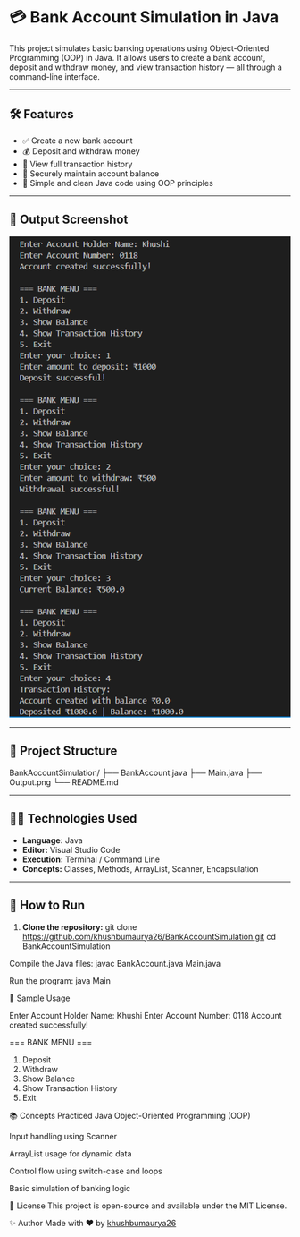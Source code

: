 # 💳 Bank Account Simulation in Java

This project simulates basic banking operations using Object-Oriented Programming (OOP) in Java. It allows users to create a bank account, deposit and withdraw money, and view transaction history — all through a command-line interface.

---

## 🛠️ Features

- ✅ Create a new bank account  
- 💰 Deposit and withdraw money  
- 📜 View full transaction history  
- 🔐 Securely maintain account balance  
- 🧾 Simple and clean Java code using OOP principles  

---

## 📸 Output Screenshot

![Bank Simulation Output](Output.png)

---

## 📂 Project Structure

BankAccountSimulation/
 ├── BankAccount.java 
 ├── Main.java
 ├── Output.png
 └── README.md 


---

## 🧑‍💻 Technologies Used

- **Language:** Java  
- **Editor:** Visual Studio Code  
- **Execution:** Terminal / Command Line  
- **Concepts:** Classes, Methods, ArrayList, Scanner, Encapsulation

---

## 🚀 How to Run

1. **Clone the repository:**
   git clone https://github.com/khushbumaurya26/BankAccountSimulation.git
   cd BankAccountSimulation
   
Compile the Java files:
javac BankAccount.java Main.java

Run the program:
java Main

📖 Sample Usage

Enter Account Holder Name: Khushi
Enter Account Number: 0118
Account created successfully!

=== BANK MENU ===
1. Deposit
2. Withdraw
3. Show Balance
4. Show Transaction History
5. Exit

   
📚 Concepts Practiced
Java Object-Oriented Programming (OOP)

Input handling using Scanner

ArrayList usage for dynamic data

Control flow using switch-case and loops

Basic simulation of banking logic

📃 License
This project is open-source and available under the MIT License.

✨ Author
Made with ❤️ by [khushbumaurya26](https://github.com/khushbumaurya26)
